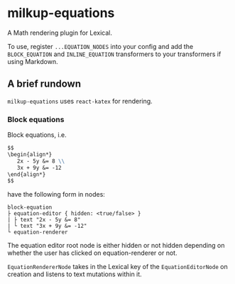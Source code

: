 # milkup-equations

A Math rendering plugin for Lexical.

To use, register `...EQUATION_NODES` into your config and add the `BLOCK_EQUATION`
and `INLINE_EQUATION` transformers to your transformers if using Markdown.

## A brief rundown

`milkup-equations` uses `react-katex` for rendering.

### Block equations

Block equations, i.e.
```markdown
$$
\begin{align*}
   2x - 5y &= 8 \\
   3x + 9y &= -12
\end{align*}
$$
```
have the following form in nodes:
```
block-equation
├ equation-editor { hidden: <true/false> }
| ├ text "2x - 5y &= 8"
| └ text "3x + 9y &= -12"
└ equation-renderer
```
The equation editor root node is either hidden or not hidden depending
on whether the user has clicked on equation-renderer or not.

`EquationRendererNode` takes in the Lexical key of the `EquationEditorNode`
on creation and listens to text mutations within it.